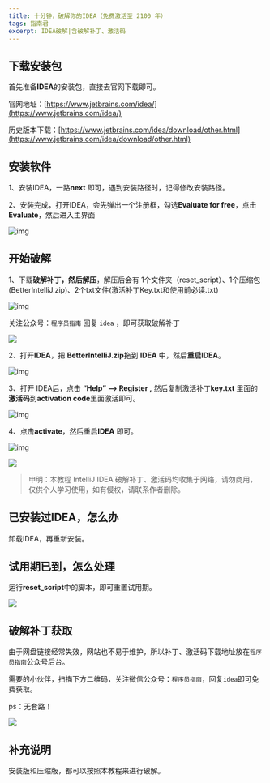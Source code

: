 ```yaml
---
title: 十分钟，破解你的IDEA（免费激活至 2100 年）
tags: 指南君
excerpt: IDEA破解|含破解补丁、激活码
---
```

## 下载安装包

首先准备**IDEA**的安装包，直接去官网下载即可。

官网地址：[https://www.jetbrains.com/idea/](https://www.jetbrains.com/idea/)

历史版本下载：[https://www.jetbrains.com/idea/download/other.html](https://www.jetbrains.com/idea/download/other.html)

## 安装软件

1、安装IDEA，一路**next** 即可，遇到安装路径时，记得修改安装路径。

2、安装完成，打开IDEA，会先弹出一个注册框，勾选**Evaluate for free**，点击 **Evaluate**，然后进入主界面

![img](https://navtool.gitee.io/blog/assets/imgs/20220101/clip_image002.png)

## 开始破解 

1、下载**破解补丁，然后解压**，解压后会有 1个文件夹（reset_script）、1个压缩包(BetterIntelliJ.zip)、2个txt文件(激活补丁Key.txt和使用前必读.txt)

 ![img](https://navtool.gitee.io/blog/assets/imgs/20220101/clip_image003.png)
 
 关注公众号：`程序员指南`  回复 `idea` ，即可获取破解补丁
 
 ![](https://navtool.gitee.io/blog/assets/imgs/erweima.jpg)
 

 2、打开**IDEA**，把 **BetterIntelliJ.zip**拖到 **IDEA** 中，然后**重启IDEA**。

![img](https://navtool.gitee.io/blog/assets/imgs/20220101/clip_image005.png)

 3、打开 IDEA后，点击 **“Help” --> Register ,** 然后复制激活补丁**key.txt** 里面的**激活码**到**activation code**里面激活即可。

![img](https://navtool.gitee.io/blog/assets/imgs/20220101/clip_image007.png)

4、点击**activate**，然后重启**IDEA** 即可。



![img](https://navtool.gitee.io/blog/assets/imgs/20220101/clip_image009.png)

 

![](https://navtool.gitee.io/blog/assets/imgs/20220101/image-20220308143431778.png)

> 申明：本教程 IntelliJ IDEA 破解补丁、激活码均收集于网络，请勿商用，仅供个人学习使用，如有侵权，请联系作者删除。

## 已安装过IDEA，怎么办

卸载IDEA，再重新安装。

## 试用期已到，怎么处理

运行**reset_script**中的脚本，即可重置试用期。

![](https://navtool.gitee.io/blog/assets/imgs/20220101/image-20220308144629569.png)

## 破解补丁获取

由于网盘链接经常失效，网站也不易于维护，所以补丁、激活码下载地址放在`程序员指南`公众号后台。

需要的小伙伴，扫描下方二维码，关注微信公众号：`程序员指南`，回复`idea`即可免费获取。

ps：无套路！

![](https://navtool.gitee.io/blog/assets/imgs/erweima.jpg)

## 补充说明

安装版和压缩版，都可以按照本教程来进行破解。